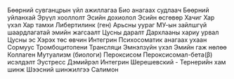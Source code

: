 Бөөрний сувганцрын үйл ажиллагаа
Био анагаах судлаач
Бөөрний уйланхай
Эрүүл хооллолт
Эсийн дохиолол
Эсийн өсгөвөр
Хачиг
Хар үхэл
Хар тамхи
Либертилинк (ген)
Арьсны уураг
МУ-ын зайлшгүй шаардлагатай эмийн жагсаалт
Цусны даралт
Дархлааны хариу урвал
Цусны эс
Хэрэх төс өвчин
Интегрин
Психосоматик анагаах ухаан
Сормуус
Тромбоцитопени
Трансляци
Эмнэлзүйн үхэл
Эмийн гаж нөлөө
Коллаген
Мутуализм (биологи)
Пероксисом
Пероксисомал-бета(β) исэлдэлт
Эустресс
Дэмийрэл
Интегрин
Шерешевский - Тернерийн хам шинж
Шээсний шинжилгээ
Салимон
